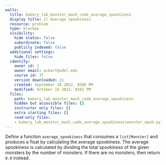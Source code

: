 ```yaml
---
waltz:
  title: bakery_lab_monster_mash_code_average_spookiness
  display title: 2) Average Spookiness
  resource: problem
  type: blockpy
  visibility:
    hide status: false
    subordinate: false
    publicly indexed: false
  additional settings:
    hide_files: false
  identity:
    owner id: 1
    owner email: acbart@udel.edu
    course id: 37
    version downloaded: 21
    created: September 28 2022, 0308 PM
    modified: October 18 2022, 0102 PM
  files:
    path: bakery_lab_monster_mash_code_average_spookiness
    hidden but accessible files: []
    instructor only files: []
    extra starting files: []
    read-only files:
    - bakery_lab_monster_mash_code_average_spookiness\monster_mash.py
---
```

Define a function `average_spookiness` that consumes a `list[Monster]` and produces a float by calculating the average spookiness. The average spookiness is calculated by dividing the total spookiness of the given monsters by the number of monsters. If there are no monsters, then return `0.0` instead.
